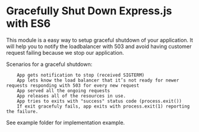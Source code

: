# Gracefully Shut Down Express.js with ES6

This module is a easy way to setup graceful shutdown of your application.
It will help you to notify the loadbalancer with 503 and avoid having customer request failing because we stop our application.


Scenarios for a graceful shutdown:
```
    App gets notification to stop (received SIGTERM)
    App lets know the load balancer that it’s not ready for newer requests responding with 503 for every new request
    App served all the ongoing requests
    App releases all of the resources in use.
    App tries to exits with "success" status code (process.exit())
    If exit gracefuly fails, app exits with process.exit(1) reporting the failure.
```

See example folder for implementation example.